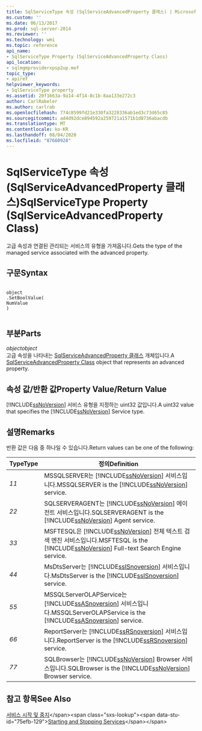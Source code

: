 ```yaml
---
title: SqlServiceType 속성 (SqlServiceAdvancedProperty 클래스) | Microsoft Docs
ms.custom: ''
ms.date: 06/13/2017
ms.prod: sql-server-2014
ms.reviewer: ''
ms.technology: wmi
ms.topic: reference
api_name:
- SqlServiceType Property (SqlServiceAdvancedProperty Class)
api_location:
- sqlmgmproviderxpsp2up.mof
topic_type:
- apiref
helpviewer_keywords:
- SqlServiceType property
ms.assetid: 20f1663a-9a14-4f14-8c1b-8aa133e272c3
author: CarlRabeler
ms.author: carlrab
ms.openlocfilehash: 774c8599fd21e330fa3228336ab1ed3c73d65c85
ms.sourcegitcommit: ad4d92dce894592a259721a1571b1d8736abacdb
ms.translationtype: MT
ms.contentlocale: ko-KR
ms.lasthandoff: 08/04/2020
ms.locfileid: "87660928"
---
```

# <a name="sqlservicetype-property-sqlserviceadvancedproperty-class"></a><span data-ttu-id="75efb-102">SqlServiceType 속성(SqlServiceAdvancedProperty 클래스)</span><span class="sxs-lookup"><span data-stu-id="75efb-102">SqlServiceType Property (SqlServiceAdvancedProperty Class)</span></span>
  <span data-ttu-id="75efb-103">고급 속성과 연결된 관리되는 서비스의 유형을 가져옵니다.</span><span class="sxs-lookup"><span data-stu-id="75efb-103">Gets the type of the managed service associated with the advanced property.</span></span>  
  
## <a name="syntax"></a><span data-ttu-id="75efb-104">구문</span><span class="sxs-lookup"><span data-stu-id="75efb-104">Syntax</span></span>  
  
```  
  
object  
.SetBoolValue(  
NumValue  
)  
  
```  
  
## <a name="parts"></a><span data-ttu-id="75efb-105">부분</span><span class="sxs-lookup"><span data-stu-id="75efb-105">Parts</span></span>  
 <span data-ttu-id="75efb-106">*object*</span><span class="sxs-lookup"><span data-stu-id="75efb-106">*object*</span></span>  
 <span data-ttu-id="75efb-107">고급 속성을 나타내는 [SqlServiceAdvancedProperty 클래스](sqlserviceadvancedproperty-class.md) 개체입니다.</span><span class="sxs-lookup"><span data-stu-id="75efb-107">A [SqlServiceAdvancedProperty Class](sqlserviceadvancedproperty-class.md) object that represents an advanced property.</span></span>  
  
## <a name="property-valuereturn-value"></a><span data-ttu-id="75efb-108">속성 값/반환 값</span><span class="sxs-lookup"><span data-stu-id="75efb-108">Property Value/Return Value</span></span>  
 <span data-ttu-id="75efb-109">[!INCLUDE[ssNoVersion](../../../includes/ssnoversion-md.md)] 서비스 유형을 지정하는 uint32 값입니다.</span><span class="sxs-lookup"><span data-stu-id="75efb-109">A uint32 value that specifies the [!INCLUDE[ssNoVersion](../../../includes/ssnoversion-md.md)] Service type.</span></span>  
  
## <a name="remarks"></a><span data-ttu-id="75efb-110">설명</span><span class="sxs-lookup"><span data-stu-id="75efb-110">Remarks</span></span>  
 <span data-ttu-id="75efb-111">반환 값은 다음 중 하나일 수 있습니다.</span><span class="sxs-lookup"><span data-stu-id="75efb-111">Return values can be one of the following:</span></span>  
  
|<span data-ttu-id="75efb-112">Type</span><span class="sxs-lookup"><span data-stu-id="75efb-112">Type</span></span>|<span data-ttu-id="75efb-113">정의</span><span class="sxs-lookup"><span data-stu-id="75efb-113">Definition</span></span>|  
|----------|----------------|  
|<span data-ttu-id="75efb-114">*1*</span><span class="sxs-lookup"><span data-stu-id="75efb-114">*1*</span></span>|<span data-ttu-id="75efb-115">MSSQLSERVER는 [!INCLUDE[ssNoVersion](../../../includes/ssnoversion-md.md)] 서비스입니다.</span><span class="sxs-lookup"><span data-stu-id="75efb-115">MSSQLSERVER is the [!INCLUDE[ssNoVersion](../../../includes/ssnoversion-md.md)] service.</span></span>|  
|<span data-ttu-id="75efb-116">*2*</span><span class="sxs-lookup"><span data-stu-id="75efb-116">*2*</span></span>|<span data-ttu-id="75efb-117">SQLSERVERAGENT는 [!INCLUDE[ssNoVersion](../../../includes/ssnoversion-md.md)] 에이전트 서비스입니다.</span><span class="sxs-lookup"><span data-stu-id="75efb-117">SQLSERVERAGENT is the [!INCLUDE[ssNoVersion](../../../includes/ssnoversion-md.md)] Agent service.</span></span>|  
|<span data-ttu-id="75efb-118">*3*</span><span class="sxs-lookup"><span data-stu-id="75efb-118">*3*</span></span>|<span data-ttu-id="75efb-119">MSFTESQL은 [!INCLUDE[ssNoVersion](../../../includes/ssnoversion-md.md)] 전체 텍스트 검색 엔진 서비스입니다.</span><span class="sxs-lookup"><span data-stu-id="75efb-119">MSFTESQL is the [!INCLUDE[ssNoVersion](../../../includes/ssnoversion-md.md)] Full-text Search Engine service.</span></span>|  
|<span data-ttu-id="75efb-120">*4*</span><span class="sxs-lookup"><span data-stu-id="75efb-120">*4*</span></span>|<span data-ttu-id="75efb-121">MsDtsServer는 [!INCLUDE[ssISnoversion](../../../includes/ssisnoversion-md.md)] 서비스입니다.</span><span class="sxs-lookup"><span data-stu-id="75efb-121">MsDtsServer is the [!INCLUDE[ssISnoversion](../../../includes/ssisnoversion-md.md)] service.</span></span>|  
|<span data-ttu-id="75efb-122">*5*</span><span class="sxs-lookup"><span data-stu-id="75efb-122">*5*</span></span>|<span data-ttu-id="75efb-123">MSSQLServerOLAPService는 [!INCLUDE[ssASnoversion](../../../includes/ssasnoversion-md.md)] 서비스입니다.</span><span class="sxs-lookup"><span data-stu-id="75efb-123">MSSQLServerOLAPService is the [!INCLUDE[ssASnoversion](../../../includes/ssasnoversion-md.md)] service.</span></span>|  
|<span data-ttu-id="75efb-124">*6*</span><span class="sxs-lookup"><span data-stu-id="75efb-124">*6*</span></span>|<span data-ttu-id="75efb-125">ReportServer는 [!INCLUDE[ssRSnoversion](../../../includes/ssrsnoversion-md.md)] 서비스입니다.</span><span class="sxs-lookup"><span data-stu-id="75efb-125">ReportServer is the [!INCLUDE[ssRSnoversion](../../../includes/ssrsnoversion-md.md)] service.</span></span>|  
|<span data-ttu-id="75efb-126">*7*</span><span class="sxs-lookup"><span data-stu-id="75efb-126">*7*</span></span>|<span data-ttu-id="75efb-127">SQLBrowser는 [!INCLUDE[ssNoVersion](../../../includes/ssnoversion-md.md)] Browser 서비스입니다.</span><span class="sxs-lookup"><span data-stu-id="75efb-127">SQLBrowser is the [!INCLUDE[ssNoVersion](../../../includes/ssnoversion-md.md)] Browser service.</span></span>|  
  
## <a name="see-also"></a><span data-ttu-id="75efb-128">참고 항목</span><span class="sxs-lookup"><span data-stu-id="75efb-128">See Also</span></span>  
 <span data-ttu-id="75efb-129">[서비스 시작 및 중지](https://technet.microsoft.com/library/ms174886\(v=sql.105\).aspx)</span><span class="sxs-lookup"><span data-stu-id="75efb-129">[Starting and Stopping Services](https://technet.microsoft.com/library/ms174886\(v=sql.105\).aspx)</span></span>  
  
  
